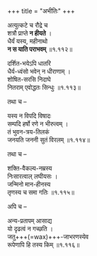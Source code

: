 +++
title = "अभीतिः"
+++

अत्युत्कटे च रौद्रे च  
शत्रौ प्राप्ते **न हीयते** ।  
धैर्यं यस्य, महीनाथो  
**न स याति पराभवम्** ॥१.११२॥

दर्शित-भयेऽपि धातरि  
धैर्य-ध्वंसो भवेन् न धीराणाम् ।  
शोषित-सरसि निदाघे  
नितराम् एवोद्धतः सिन्धुः ॥१.११३॥

तथा च –

यस्य न विपदि विषादः  
सम्पदि हर्षो रणे न भीरुत्वम् ।  
तं भुवन-त्रय-तिलकं  
जनयति जननी सुतं विरलम् ॥१.११४॥

तथा च –

शक्ति-वैकल्य-नम्रस्य  
निःसारत्वाल् लघीयसः ।  
जन्मिनो मान-हीनस्य  
तृणस्य च समा गतिः ॥१.११५॥

अपि च –

अन्य-प्रतापम् आसाद्य  
यो दृढत्वं न गच्छति ।  
जतु+++(=wax)+++-जाभरणस्येव  
रूपेणापि हि तस्य किम् ॥१.११६॥  
